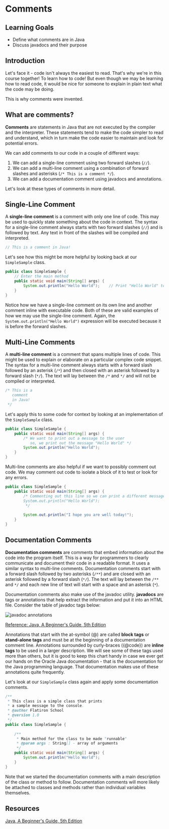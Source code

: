 # Comments

## Learning Goals

- Define what comments are in Java
- Discuss javadocs and their purpose

## Introduction

Let's face it - code isn't always the easiest to read. That's why we're in this
course together! To learn how to code! But even though we may be learning how
to read code, it would be nice for someone to explain in plain text what the
code may be doing.

This is why comments were invented.

## What are comments?

**Comments** are statements in Java that are not executed by the compiler and
the interpreter. These statements tend to make the code simpler to read and
understand, which in turn make the code easier to maintain and look for
potential errors.

We can add comments to our code in a couple of different ways:

1. We can add a single-line comment using two forward slashes (`//`).
2. We can add a multi-line comment using a combination of forward slashes and
asterisks (`/* This is a comment */`).
3. We can add a documentation comment using javadocs and annotations.

Let's look at these types of comments in more detail.

## Single-Line Comment

A **single-line comment** is a comment with only one line of code.
This may be used to quickly state something about the code in context.
The syntax for a single-line comment always starts with two forward slashes
(`//`) and is followed by text. Any text in front of the slashes will be
compiled and interpreted.

```java
// This is a comment in Java!
```

Let's see how this might be more helpful by looking back at our `SimpleSample`
class.

```java
public class SimpleSample {
    // Enter the main method
    public static void main(String[] args) {
        System.out.println("Hello World");    // Print "Hello World" to the console
    }
}
```

Notice how we have a single-line comment on its own line and another
comment inline with executable code. Both of these are valid examples of how
we may use the single-line comment. Again, the
`System.out.println("Hello World")` expression will be executed because it is
before the forward slashes.

## Multi-Line Comments

A **multi-line comment** is a comment that spans multiple lines of code.
This might be used to explain or elaborate on a particular complex code snippet.
The syntax for a multi-line comment always starts with a forward slash followed
by an asterisk (`/*`) and then closed with an asterisk followed by a forward
slash (`*/`). The text will lay between the `/*` and `*/` and will not be
compiled or interpreted.

```java
/* This is a 
   comment
   in Java!     
 */
```

Let's apply this to some code for context by looking at an implementation of the
`SimpleSample` class.

```java
public class SimpleSample {
    public static void main(String[] args) {
        /* We want to print out a message to the user
           so, we print out the message "Hello World" */
        System.out.println("Hello World");
    }
}
```

Multi-line comments are also helpful if we want to possibly comment out code.
We may comment out code to isolate a block of it to test or look for any
errors.

```java
public class SimpleSample {
    public static void main(String[] args) {
        /* Commenting out this line so we can print a different message
        System.out.println("Hello World");
         */
        
        System.out.println("I hope you are well today!");
    }
}
```

## Documentation Comments

**Documentation comments** are comments that embed information about the code
into the program itself. This is a way for programmers to clearly communicate
and document their code in a readable format. It uses a similar syntax to
multi-line comments. Documentation comments start with a forward slash
followed by two asterisks (`/**`) and are closed with an asterisk followed by
a forward slash (`*/`). The text will lay between the `/**` and `*/` and each
new line of text will start with a space and an asterisk (`*`).

Documentation comments also make use of the javadoc utility. **javadocs** are
tags or annotations that help extract the information and put it into an HTML
file. Consider the table of javadoc tags below:

![javadoc annotations](https://curriculum-content.s3.amazonaws.com/java-mod-1/comments/Javadoc-Annotations.png)

[Reference: Java, A Beginner's Guide, 5th Edition](https://www.oreilly.com/library/view/java-a-beginners/9780071606325/appblev1sec1.html)

Annotations that start with the at-symbol (@) are called **block tags** or
**stand-alone tags** and must be at the beginning of a documentation comment
line. Annotations surrounded by curly-braces ({@code}) are **inline tags** to
be used in a larger description. We will see some of these tags used more than
others, but it is good to keep this chart handy in case we ever get our hands
on the Oracle Java documentation - that is the documentation for the Java
programming language. That documentation makes use of these annotations quite
frequently.

Let's look at our `SimpleSample` class again and apply some documentation
comments.

```java
/**
 * This class is a simple class that prints
 * a sample message to the console.
 * @author Flatiron School
 * @version 1.0
 */
public class SimpleSample {
    
    /**
     * Main method for the class to be made "runnable"
     * @param args : String[] - array of arguments
     */
    public static void main(String[] args) {
        System.out.println("Hello World");
    }
}
```

Note that we started the documentation comments with a main description of the
class or method to follow. Documentation comments will more likely be attached
to classes and methods rather than individual variables themselves.

## Resources

[Java, A Beginner's Guide, 5th Edition](https://www.oreilly.com/library/view/java-a-beginners/9780071606325/appblev1sec1.html)
